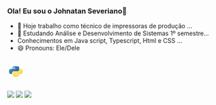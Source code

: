 ### Ola! Eu sou o Johnatan Severiano👋

<!--
**johnatanseveriano/johnatanseveriano** is a ✨ _special_ ✨ repository because its `README.md` (this file) appears on your GitHub profile.

Here are some ideas to get you started:
- 👯 I’m looking to collaborate on ...
- 🤔 I’m looking for help with ...
- 💬 Ask me about ...
- 📫 How to reach me: ...
- ⚡ Fun fact: ...

-->
- 🔭 Hoje trabalho como técnico de impressoras de produção ...
- 🌱 Estudando Análise e Desenvolvimento de Sistemas 1º semestre...
- Conhecimentos em Java script, Typescript, Html e CSS ...
- 😄 Pronouns: Ele/Dele




<div style="display: inline_block"><br>
  <img align="center" alt="johnatanseveriano-Python" height="30" width="40" src="https://raw.githubusercontent.com/devicons/devicon/master/icons/python/python-original.svg">
    <!--
  
  <img align="center" alt="johnatanseveriano-Js" height="30" width="40" src="https://raw.githubusercontent.com/devicons/devicon/master/icons/javascript/javascript-plain.svg">
  <img align="center" alt="johnatanseveriano-Ts" height="30" width="40" src="https://raw.githubusercontent.com/devicons/devicon/master/icons/typescript/typescript-plain.svg">
  <img align="center" alt="johnatanseveriano-HTML" height="30" width="40" src="https://raw.githubusercontent.com/devicons/devicon/master/icons/html5/html5-original.svg">
  <img align="center" alt="johnatanseveriano-CSS" height="30" width="40" src="https://raw.githubusercontent.com/devicons/devicon/master/icons/css3/css3-original.svg">

  <img align="center" alt="johnatanseveriano-React" height="30" width="40" src="https://raw.githubusercontent.com/devicons/devicon/master/icons/react/react-original.svg">
  <img align="center" alt="johnatanseveriano-Python" height="30" width="40" src="https://raw.githubusercontent.com/devicons/devicon/master/icons/python/python-original.svg">
  <img align="center" alt="johnatanseveriano-Csharp" height="30" width="40" src="https://raw.githubusercontent.com/devicons/devicon/master/icons/csharp/csharp-original.svg">
-->
</div>
  
  ##
 
<div> 
 
  <a href="https://www.instagram.com/jonathanseveriano/" target="_blank"><img src="https://img.shields.io/badge/-Instagram-%23E4405F?style=for-the-badge&logo=instagram&logoColor=white" target="_blank"></a>
  <a href = "mailto:john.seven27@gmail.com"><img src="https://img.shields.io/badge/-Gmail-%23333?style=for-the-badge&logo=gmail&logoColor=white" target="_blank"></a>
  <a href="https://www.linkedin.com/in/johnatan-severiano-9651a390" target="_blank"><img src="https://img.shields.io/badge/-LinkedIn-%230077B5?style=for-the-badge&logo=linkedin&logoColor=white" target="_blank"></a> 
  
</div>

